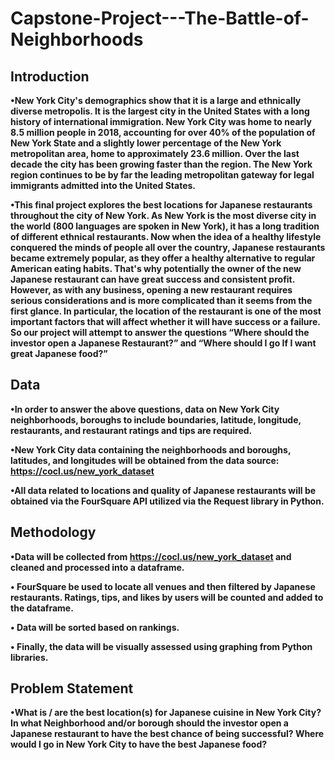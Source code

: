 # Capstone-Project---The-Battle-of-Neighborhoods

## Introduction
**•New York City's demographics show that it is a large and ethnically diverse metropolis. It is the largest city in the United States with a long history of international immigration. New York City was home to nearly 8.5 million people in 2018, accounting for over 40% of the population of New York State and a slightly lower percentage of the New York metropolitan area, home to approximately 23.6 million. Over the last decade the city has been growing faster than the region. The New York region continues to be by far the leading metropolitan gateway for legal immigrants admitted into the United States.**

**•This final project explores the best locations for Japanese restaurants throughout the city of New York. As New York is the most diverse city in the world (800 languages are spoken in New York), it has a long tradition of different ethnical restaurants. Now when the idea of a healthy lifestyle conquered the minds of people all over the country, Japanese restaurants became extremely popular, as they offer a healthy alternative to regular American eating habits. That's why potentially the owner of the new Japanese restaurant can have great success and consistent profit. However, as with any business, opening a new restaurant requires serious considerations and is more complicated than it seems from the first glance. In particular, the location of the restaurant is one of the most important factors that will affect whether it will have success or a failure. So our project will attempt to answer the questions “Where should the investor open a Japanese Restaurant?” and “Where should I go If I want great Japanese food?”**

## Data
**•In order to answer the above questions, data on New York City neighborhoods, boroughs to include boundaries, latitude, longitude, restaurants, and restaurant ratings and tips are required.**

**•New York City data containing the neighborhoods and boroughs, latitudes, and longitudes will be obtained from the data source: https://cocl.us/new_york_dataset**

**•All data related to locations and quality of Japanese restaurants will be obtained via the FourSquare API utilized via the Request library in Python.**

## Methodology
**•Data will be collected from https://cocl.us/new_york_dataset and cleaned and processed into a dataframe.**

**• FourSquare be used to locate all venues and then filtered by Japanese restaurants. Ratings, tips, and likes by users will be counted and added to the dataframe.**

**• Data will be sorted based on rankings.**

**• Finally, the data will be visually assessed using graphing from Python libraries.**

## Problem Statement
**•What is / are the best location(s) for Japanese cuisine in New York City? In what Neighborhood and/or borough should the investor open a Japanese restaurant to have the best chance of being successful? Where would I go in New York City to have the best Japanese food?**
